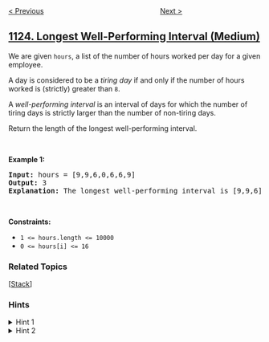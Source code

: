 <!--|This file generated by command(leetcode description); DO NOT EDIT.    |-->
<!--+----------------------------------------------------------------------+-->
<!--|@author    openset <openset.wang@gmail.com>                           |-->
<!--|@link      https://github.com/openset                                 |-->
<!--|@home      https://github.com/openset/leetcode                        |-->
<!--+----------------------------------------------------------------------+-->

[< Previous](https://github.com/openset/leetcode/tree/master/problems/lowest-common-ancestor-of-deepest-leaves "Lowest Common Ancestor of Deepest Leaves")
　　　　　　　　　　　　　　　　
[Next >](https://github.com/openset/leetcode/tree/master/problems/smallest-sufficient-team "Smallest Sufficient Team")

## [1124. Longest Well-Performing Interval (Medium)](https://leetcode.com/problems/longest-well-performing-interval "表现良好的最长时间段")

<p>We are given <code>hours</code>, a list of the number of hours&nbsp;worked per day for a given employee.</p>

<p>A day is considered to be a <em>tiring day</em> if and only if the number of hours worked is (strictly) greater than <code>8</code>.</p>

<p>A <em>well-performing interval</em> is an interval of days for which the number of tiring days is strictly larger than the number of non-tiring days.</p>

<p>Return the length of the longest well-performing interval.</p>

<p>&nbsp;</p>
<p><strong>Example 1:</strong></p>

<pre>
<strong>Input:</strong> hours = [9,9,6,0,6,6,9]
<strong>Output:</strong> 3
<strong>Explanation: </strong>The longest well-performing interval is [9,9,6].
</pre>

<p>&nbsp;</p>
<p><strong>Constraints:</strong></p>

<ul>
	<li><code>1 &lt;= hours.length &lt;= 10000</code></li>
	<li><code>0 &lt;= hours[i] &lt;= 16</code></li>
</ul>

### Related Topics
  [[Stack](https://github.com/openset/leetcode/tree/master/tag/stack/README.md)]

### Hints
<details>
<summary>Hint 1</summary>
Make a new array A of +1/-1s corresponding to if hours[i] is > 8 or not. The goal is to find the longest subarray with positive sum.
</details>

<details>
<summary>Hint 2</summary>
Using prefix sums (PrefixSum[i+1] = A[0] + A[1] + ... + A[i]), you need to find for each j, the smallest i < j with PrefixSum[i] + 1 == PrefixSum[j].
</details>
